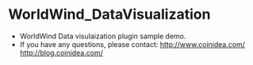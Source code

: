 # WorldWind_DataVisualization

- WorldWind Data visulaization plugin sample demo.
- If you have any questions, please contact:
  http://www.coinidea.com/
  http://blog.coinidea.com/
